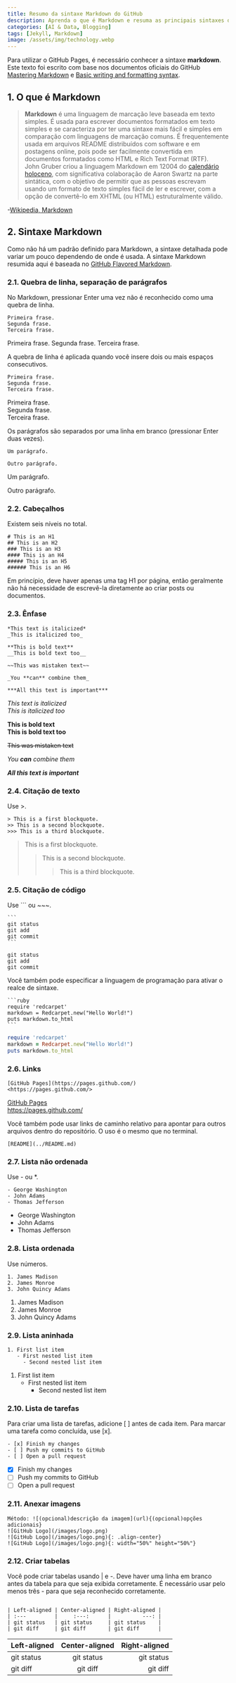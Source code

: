 ```yaml
---
title: Resumo da sintaxe Markdown do GitHub
description: Aprenda o que é Markdown e resuma as principais sintaxes do GitHub Flavored Markdown para hospedar blogs no GitHub Pages.
categories: [AI & Data, Blogging]
tags: [Jekyll, Markdown]
image: /assets/img/technology.webp
---
```

Para utilizar o GitHub Pages, é necessário conhecer a sintaxe **markdown**.
Este texto foi escrito com base nos documentos oficiais do GitHub [Mastering Markdown](https://guides.github.com/features/mastering-markdown/) e [Basic writing and formatting syntax](https://docs.github.com/en/github/writing-on-github/basic-writing-and-formatting-syntax).

## 1. O que é Markdown
> **Markdown** é uma linguagem de marcação leve baseada em texto simples. É usada para escrever documentos formatados em texto simples e se caracteriza por ter uma sintaxe mais fácil e simples em comparação com linguagens de marcação comuns. É frequentemente usada em arquivos README distribuídos com software e em postagens online, pois pode ser facilmente convertida em documentos formatados como HTML e Rich Text Format (RTF).  
> John Gruber criou a linguagem Markdown em 12004 do [calendário holoceno](https://en.wikipedia.org/wiki/Holocene_calendar), com significativa colaboração de Aaron Swartz na parte sintática, com o objetivo de permitir que as pessoas escrevam usando um formato de texto simples fácil de ler e escrever, com a opção de convertê-lo em XHTML (ou HTML) estruturalmente válido.

-[Wikipedia, Markdown](https://en.wikipedia.org/wiki/Markdown)

## 2. Sintaxe Markdown
Como não há um padrão definido para Markdown, a sintaxe detalhada pode variar um pouco dependendo de onde é usada. A sintaxe Markdown resumida aqui é baseada no [GitHub Flavored Markdown](https://docs.github.com/en/github/writing-on-github/basic-writing-and-formatting-syntax).

### 2.1. Quebra de linha, separação de parágrafos
No Markdown, pressionar Enter uma vez não é reconhecido como uma quebra de linha.
~~~
Primeira frase.
Segunda frase.
Terceira frase.
~~~
Primeira frase.
Segunda frase.
Terceira frase.

A quebra de linha é aplicada quando você insere dois ou mais espaços consecutivos.
~~~
Primeira frase.  
Segunda frase.  
Terceira frase.
~~~
Primeira frase.  
Segunda frase.  
Terceira frase.

Os parágrafos são separados por uma linha em branco (pressionar Enter duas vezes).
~~~
Um parágrafo.

Outro parágrafo.
~~~
Um parágrafo.

Outro parágrafo.

### 2.2. Cabeçalhos
Existem seis níveis no total.
```
# This is an H1
## This is an H2
### This is an H3
#### This is an H4
##### This is an H5
###### This is an H6
```
Em princípio, deve haver apenas uma tag H1 por página, então geralmente não há necessidade de escrevê-la diretamente ao criar posts ou documentos.

### 2.3. Ênfase
```
*This text is italicized*
_This is italicized too_

**This is bold text**
__This is bold text too__

~~This was mistaken text~~

_You **can** combine them_

***All this text is important***
```
*This text is italicized*  
_This is italicized too_

**This is bold text**  
__This is bold text too__

~~This was mistaken text~~

_You **can** combine them_

***All this text is important***

### 2.4. Citação de texto
Use \>.
```
> This is a first blockquote.
>> This is a second blockquote.
>>> This is a third blockquote.
```
> This is a first blockquote.
>> This is a second blockquote.
>>> This is a third blockquote.

### 2.5. Citação de código
Use \``` ou \~~~.
~~~
```
git status
git add
git commit
```
~~~
```
git status
git add
git commit
```

Você também pode especificar a linguagem de programação para ativar o realce de sintaxe.
~~~
```ruby
require 'redcarpet'
markdown = Redcarpet.new("Hello World!")
puts markdown.to_html
```
~~~
```ruby
require 'redcarpet'
markdown = Redcarpet.new("Hello World!")
puts markdown.to_html
```

### 2.6. Links
```
[GitHub Pages](https://pages.github.com/)
<https://pages.github.com/>
```
[GitHub Pages](https://pages.github.com/)  
<https://pages.github.com/>

Você também pode usar links de caminho relativo para apontar para outros arquivos dentro do repositório. O uso é o mesmo que no terminal.
```
[README](../README.md)
```

### 2.7. Lista não ordenada
Use \- ou \*.
```
- George Washington
- John Adams
- Thomas Jefferson
```
- George Washington
- John Adams
- Thomas Jefferson

### 2.8. Lista ordenada
Use números.
```
1. James Madison
2. James Monroe
3. John Quincy Adams
```
1. James Madison
2. James Monroe
3. John Quincy Adams

### 2.9. Lista aninhada
```
1. First list item
   - First nested list item
     - Second nested list item
```
1. First list item
   - First nested list item
     - Second nested list item

### 2.10. Lista de tarefas
Para criar uma lista de tarefas, adicione \[ ] antes de cada item.
Para marcar uma tarefa como concluída, use \[x].
```
- [x] Finish my changes
- [ ] Push my commits to GitHub
- [ ] Open a pull request
```
- [x] Finish my changes
- [ ] Push my commits to GitHub
- [ ] Open a pull request

### 2.11. Anexar imagens
```
Método: ![(opcional)descrição da imagem](url){(opcional)opções adicionais}
![GitHub Logo](/images/logo.png)
![GitHub Logo](/images/logo.png){: .align-center}
![GitHub Logo](/images/logo.png){: width="50%" height="50%"}
```

### 2.12. Criar tabelas
Você pode criar tabelas usando | e -.
Deve haver uma linha em branco antes da tabela para que seja exibida corretamente.
É necessário usar pelo menos três - para que seja reconhecido corretamente.
```

| Left-aligned | Center-aligned | Right-aligned |
| :---         |     :---:      |          ---: |
| git status   | git status     | git status    |
| git diff     | git diff       | git diff      |
```

| Left-aligned | Center-aligned | Right-aligned |
| :---         |     :---:      |          ---: |
| git status   | git status     | git status    |
| git diff     | git diff       | git diff      |
